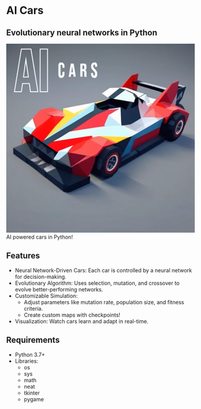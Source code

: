# AI Cars
## Evolutionary neural networks in Python

![Thumbnail](https://raw.githubusercontent.com/22yeets22/AI-Cars/refs/heads/main/AI-Cars.png "Thumbnail")
AI powered cars in Python!

## Features
- Neural Network-Driven Cars: Each car is controlled by a neural network for decision-making.
- Evolutionary Algorithm: Uses selection, mutation, and crossover to evolve better-performing networks.
- Customizable Simulation:
    - Adjust parameters like mutation rate, population size, and fitness criteria.
    - Create custom maps with checkpoints!
- Visualization: Watch cars learn and adapt in real-time.

## Requirements
- Python 3.7+
- Libraries:
    - os
    - sys
    - math
    - neat
    - tkinter
    - pygame
